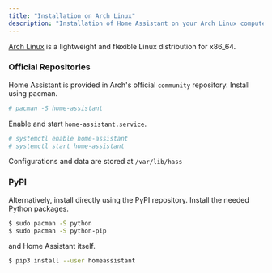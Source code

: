 ```yaml
---
title: "Installation on Arch Linux"
description: "Installation of Home Assistant on your Arch Linux computer."
---
```


[Arch Linux](https://www.archlinux.org/) is a lightweight and flexible Linux distribution for x86_64.

### Official Repositories

Home Assistant is provided in Arch's official `community` repository. Install using pacman.

```bash
# pacman -S home-assistant
```

Enable and start `home-assistant.service`.

```bash
# systemctl enable home-assistant
# systemctl start home-assistant
```

Configurations and data are stored at `/var/lib/hass`


### PyPI

Alternatively, install directly using the PyPI repository. Install the needed Python packages.

```bash
$ sudo pacman -S python
$ sudo pacman -S python-pip
```

and Home Assistant itself.

```bash
$ pip3 install --user homeassistant
```
